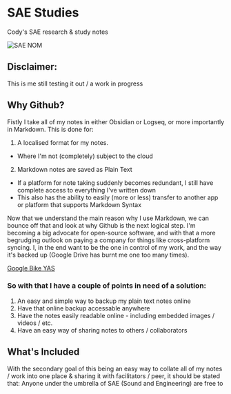 # SAE Studies
Cody's SAE research &amp; study notes

![SAE NOM](https://github.com/squeakyvermin/SAE-Studies/assets/141753484/e75482c1-d44e-4f0c-8384-bd31883c5188)

## Disclaimer:
This is me still testing it out / a work in progress 

## Why Github?
Fistly I take all of my notes in either Obsidian or Logseq, or more importantly in Markdown.
This is done for:
1. A localised format for my notes.
  - Where I'm not (completely) subject to the cloud  
2. Markdown notes are saved as Plain Text
  - If a platform for note taking suddenly becomes redundant, I still have complete access to everything I've written down
  - This also has the ability to easily (more or less) transfer to another app or platform that supports Markdown Syntax

Now that we understand the main reason why I use Markdown, we can bounce off that and look at why Github is the next logical step.
I'm becoming a big advocate for open-source software, and with that a more begrudging outlook on paying a company for things like cross-platform syncing.
I, in the end want to be the one in control of my work, and the way it's backed up (Google Drive has burnt me one too many times).

[Google Bike YAS](https://i.redd.it/ohxjox37bn3b1.jpg)

### So with that I have a couple of points in need of a solution:
1. An easy and simple way to backup my plain text notes online
2. Have that online backup accessable anywhere
3. Have the notes easily readable online - including embedded images / videos / etc.
4. Have an easy way of sharing notes to others / collaborators

## What's Included
With the secondary goal of this being an easy way to collate all of my notes / work into one place & sharing it with facilitators / peer, it should be stated that: 
Anyone under the umbrella of SAE (Sound and Engineering) are free to 
